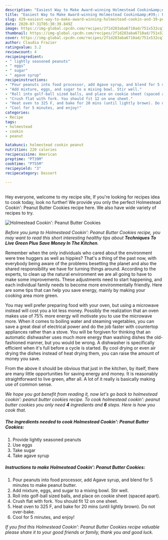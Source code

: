 ```yaml
---
description: "Easiest Way to Make Award-winning Holmestead Cookin&amp;#39;: Peanut Butter Cookies"
title: "Easiest Way to Make Award-winning Holmestead Cookin&amp;#39;: Peanut Butter Cookies"
slug: 429-easiest-way-to-make-award-winning-holmestead-cookin-and-39-peanut-butter-cookies
date: 2020-07-31T05:30:39.849Z
image: https://img-global.cpcdn.com/recipes/2f1d283aba6710ad/751x532cq70/holmestead-cookin-peanut-butter-cookies-recipe-main-photo.jpg
thumbnail: https://img-global.cpcdn.com/recipes/2f1d283aba6710ad/751x532cq70/holmestead-cookin-peanut-butter-cookies-recipe-main-photo.jpg
cover: https://img-global.cpcdn.com/recipes/2f1d283aba6710ad/751x532cq70/holmestead-cookin-peanut-butter-cookies-recipe-main-photo.jpg
author: Claudia Frazier
ratingvalue: 3.2
reviewcount: 4
recipeingredient:
- " lightly seasoned peanuts"
- " eggs"
- " sugar"
- " agave syrup"
recipeinstructions:
- "Pour peanuts into food processor, add Agave syrup, and blend for 5 minutes to make peanut butter."
- "Add mixture, eggs, and sugar to a mixing bowl. Stir well."
- "Roll into golf-ball sized balls, and place on cookie sheet (spaced apart)."
- "Crush flat with fork. You should fit 12 on one sheet."
- "Heat oven to 325 F, and bake for 20 mins (until lightly brown). Do not over-bake."
- "Cool for 5 minutes, and enjoy!"
categories:
- Recipe
tags:
- holmestead
- cookin
- peanut

katakunci: holmestead cookin peanut 
nutrition: 220 calories
recipecuisine: American
preptime: "PT39M"
cooktime: "PT55M"
recipeyield: "3"
recipecategory: Dessert

---
```

<br>
Hey everyone, welcome to my recipe site, If you're looking for recipes idea to cook today, look no further! We provide you only the perfect Holmestead Cookin&#39;: Peanut Butter Cookies recipe here. We also have wide variety of recipes to try.
<br>


![Holmestead Cookin&#39;: Peanut Butter Cookies](https://img-global.cpcdn.com/recipes/2f1d283aba6710ad/751x532cq70/holmestead-cookin-peanut-butter-cookies-recipe-main-photo.jpg)

<i>Before you jump to Holmestead Cookin&#39;: Peanut Butter Cookies recipe, you may want to read this short interesting healthy tips about 
<strong>Techniques To Live Green Plus Save Money In The Kitchen</strong>.</i>
</br>

Remember when the only individuals who cared about the environment were tree huggers as well as hippies? That's a thing of the past now, with everybody being aware of the problems besetting the planet and also the shared responsibility we have for turning things around. According to the experts, to clean up the natural environment we are all going to have to make some improvements. These adjustments need to start happening, and each individual family needs to become more environmentally friendly. Here are some tips that can help you save energy, mainly by making your cooking area more green.

You may well prefer preparing food with your oven, but using a microwave instead will cost you a lot less money. Possibly the realization that an oven makes use of 75% more energy will motivate you to use the microwave more. When it comes to boiling water and steaming vegetables, you can save a great deal of electrical power and do the job faster with countertop appliances rather than a stove. You will be forgiven for thinking that an automatic dishwasher uses much more energy than washing dishes the old-fashioned manner, but you would be wrong. A dishwasher is specifically efficient when it's full before a cycle is started. By cool drying or even air drying the dishes instead of heat drying them, you can raise the amount of money you save.

From the above it should be obvious that just in the kitchen, by itself, there are many little opportunities for saving energy and money. It is reasonably straightforward to live green, after all. A lot of it really is basically making use of common sense.


<i>We hope you got benefit from reading it, now let's go back to holmestead cookin&#39;: peanut butter cookies recipe. To cook holmestead cookin&#39;: peanut butter cookies you only need <strong>4</strong> ingredients and <strong>6</strong> steps. Here is how you cook that.
</i>

##### The ingredients needed to cook Holmestead Cookin&#39;: Peanut Butter Cookies:

1. Provide  lightly seasoned peanuts
1. Use  eggs
1. Take  sugar
1. Take  agave syrup


##### Instructions to make Holmestead Cookin&#39;: Peanut Butter Cookies:

1. Pour peanuts into food processor, add Agave syrup, and blend for 5 minutes to make peanut butter.
1. Add mixture, eggs, and sugar to a mixing bowl. Stir well.
1. Roll into golf-ball sized balls, and place on cookie sheet (spaced apart).
1. Crush flat with fork. You should fit 12 on one sheet.
1. Heat oven to 325 F, and bake for 20 mins (until lightly brown). Do not over-bake.
1. Cool for 5 minutes, and enjoy!


<i>If you find this Holmestead Cookin&#39;: Peanut Butter Cookies recipe valuable please share it to your good friends or family, thank you and good luck.</i>
